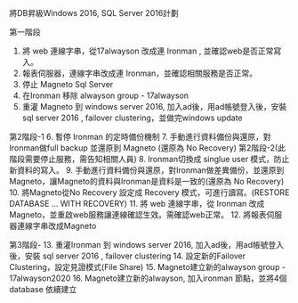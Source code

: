 ﻿將DB昇級Windows 2016, SQL Server 2016計劃

第一階段
1. 將 web 連線字串，從17alwayson 改成連 Ironman , 並確認web是否正常寫入。
2. 報表伺服器，連線字串改成連 Ironman，並確認相關服務是否正常。
3. 停止 Magneto Sql Server
4. 在Ironman 移除 alwayson group - 17alwayson
5. 重灌 Magneto 到 windows server 2016, 加入ad後，用ad帳號登入後，安裝 sql server 2016 ,  failover clustering，並做完windows update

第2階段-1
6. 暫停 Ironman 的定時備份機制
7. 手動進行資料備份與還原，對Ironman做full backup 並還原到 Magneto (還原為 No Recovery)
第2階段-2(此階段需要停止服務，需告知相關人員)
8. Ironman切換成 singlue user  模式，防止新資料的寫入。
9. 手動進行資料備份與還原，對Ironman做差異備份，並還原到 Magneto，讓Magneto的資料與Ironman是資料是一致的(還原為 No Recovery)
10. 將Magneto從No Recovery 設定成 Recovery 模式，可進行讀寫。(RESTORE DATABASE ... WITH RECOVERY)
11. 將 web 連線字串，從 Ironman 改成 Magneto，並重啟web服務讓連線確認生效。需確認web正常。
12. 將報表伺服器連線字串改成Magneto

第3階段-
13. 重灌Ironman 到 windows server 2016, 加入ad後，用ad帳號登入後，安裝 sql server 2016 ,  failover clustering
14. 設定新的Failover Clustering，設定見證模式(File Share)
15. Magneto建立新的alwayson group - 17alwayson2020
16. Magneto建立新的alwayson, 加入ironman 節點，並將4個database 依續建立

